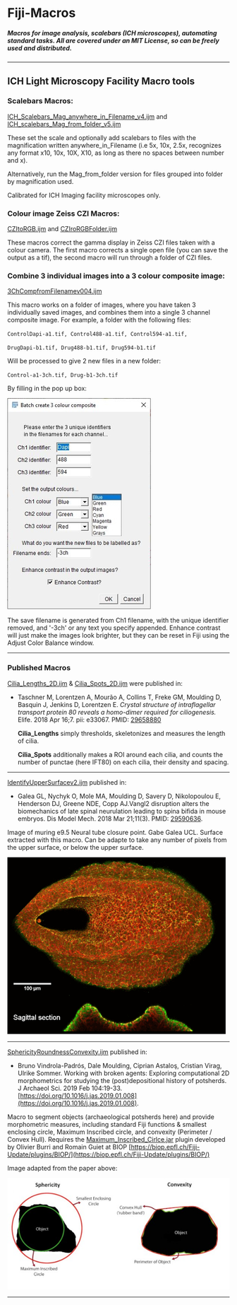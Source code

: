 # Fiji-Macros
##### Macros for image analysis, scalebars (ICH microscopes), automating standard tasks. All are covered under an MIT License, so can be freely used and distributed.

---
## **ICH Light Microscopy Facility Macro tools**

### **Scalebars Macros:**

[ICH_Scalebars_Mag_anywhere_in_Filename_v4.ijm](/ICH_Scalebars_Mag_anywhere_in_Filename_v4.ijm?raw=true) and 
[ICH_scalebars_Mag_from_folder_v5.ijm](/ICH_scalebars_Mag_from_folder_v5.ijm?raw=true)

These set the scale and optionally add scalebars to files with the magnification written anywhere_in_Filename (i.e 5x, 10x, 2.5x, recognizes any format x10, 10x, 10X, X10, as long as there no spaces between number and x). 
    
Alternatively, run the Mag_from_folder version for files grouped into folder by magnification used.
    
Calibrated for ICH Imaging facility microscopes only.

### **Colour image Zeiss CZI Macros:**

[CZItoRGB.ijm](/CZItoRGB.ijm?raw=true) and
[CZIroRGBFolder.ijm](/CZIroRGBFolder.ijm?raw=true)

These macros correct the gamma display in Zeiss CZI files taken with a colour camera. The first macro corrects a single open file (you can save the output as a tif), the second macro will run through a folder of CZI files.

### **Combine 3 individual images into a 3 colour composite image:**

 [3ChCompfromFilenamev004.ijm](/3ChCompfromFilenamev004.ijm?raw=true)

This macro works on a folder of images, where you have taken 3 individually saved images, and combines them into a single 3 channel composite image. 
For example, a folder with the following files:
    
`ControlDapi-a1.tif, Control488-a1.tif, Control594-a1.tif,`
    
`DrugDapi-b1.tif, Drug488-b1.tif, Drug594-b1.tif`
    
Will be processed to give 2 new files in a new folder:
    
`Control-a1-3ch.tif, Drug-b1-3ch.tif`
    
By filling in the pop up box:
    
![3chPopUp](/Images/3chPopupPicv004.JPG)
    
The save filename is generated from Ch1 filename, with the unique identifier removed, and '-3ch' or any text you specify appended.
Enhance contrast will just make the images look brighter, but they can be reset in Fiji using the Adjust Color Balance window.

---
### **Published Macros**

[Cilia_Lengths_2D.ijm](/Cilia_Lengths_2D.ijm?raw=true) & [Cilia_Spots_2D.ijm](/Cilia_Spots_2D.ijm?raw=true) were published in:

* Taschner M, Lorentzen A, Mourão A, Collins T, Freke GM, Moulding D, Basquin J, Jenkins D, Lorentzen E. *Crystal structure of intraflagellar transport protein 80 reveals a homo-dimer required for ciliogenesis.* Elife. 2018 Apr 16;7. pii: e33067. PMID: [29658880](https://www.ncbi.nlm.nih.gov/pubmed/29658880)

    **Cilia_Lengths** simply thresholds, skeletonizes and measures the length of cilia.

    **Cilia_Spots** additionally makes a ROI around each cilia, and counts the number of punctae (here IFT80) on each cilia, their density and spacing.
    
---
    
[IdentifyUpperSurfacev2.ijm](/IdentifyUpperSurfacev2.ijm?raw=true) published in:
* Galea GL, Nychyk O, Mole MA, Moulding D, Savery D, Nikolopoulou E, Henderson DJ, Greene NDE, Copp AJ.Vangl2 disruption alters the biomechanics of late spinal neurulation leading to spina bifida in mouse embryos. Dis Model Mech. 2018 Mar 21;11(3). PMID: [29590636](https://www.ncbi.nlm.nih.gov/pubmed/29590636).

Image of muring e9.5 Neural tube closure point. Gabe Galea UCL. Surface extracted with this macro. Can be adapte to take any number of pixels from the upper surface, or below the upper surface.

![SurfExt](/Images/SurfExtPic.gif)

---

[SphericityRoundnessConvexity.ijm](/SphericityRoundnessConvexity.ijm?raw=true) published in:
* Bruno Vindrola-Padrós, Dale Moulding, Ciprian Astaloş, Cristian Virag, Ulrike Sommer. Working with broken agents: Exploring computational 2D morphometrics for studying the (post)depositional history of potsherds. J Archaeol Sci. 2019 Feb 104:19-33. [https://doi.org/10.1016/j.jas.2019.01.008](https://doi.org/10.1016/j.jas.2019.01.008).

Macro to segment objects (archaeological potsherds here) and provide morphometric measures, including standard Fiji functions & smallest enclosing circle, Maximum Inscribed circle, and convexity (Perimeter / Convex Hull). Requires the [Maximum_Inscribed_Cirlce.jar](/Maximum_Inscribed_Circle.jar) plugin developed by Olivier Burri and Romain Guiet at BIOP [https://biop.epfl.ch/Fiji-Update/plugins/BIOP/](https://biop.epfl.ch/Fiji-Update/plugins/BIOP/)

Image adapted from the paper above:

![SpherConv](/Images/Shapes.jpg)


---
